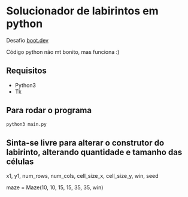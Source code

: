 # Solucionador de labirintos em python

Desafio [boot.dev](https://www.boot.dev/learn/build-maze-solver-python)

Código python não mt bonito, mas funciona :)

## Requisitos
- Python3
- Tk

## Para rodar o programa

```bash
python3 main.py
```

## Sinta-se livre para alterar o construtor do labirinto, alterando quantidade e tamanho das células
x1, y1, num_rows, num_cols, cell_size_x, cell_size_y, win, seed

maze = Maze(10, 10, 15, 15, 35, 35, win)
